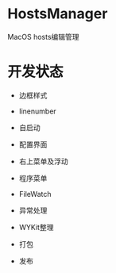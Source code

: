 # HostsManager
MacOS hosts编辑管理

# 开发状态

* 边框样式
* linenumber

* 自启动
* 配置界面

* 右上菜单及浮动
* 程序菜单
* FileWatch

* 异常处理
* WYKit整理

* 打包
* 发布
